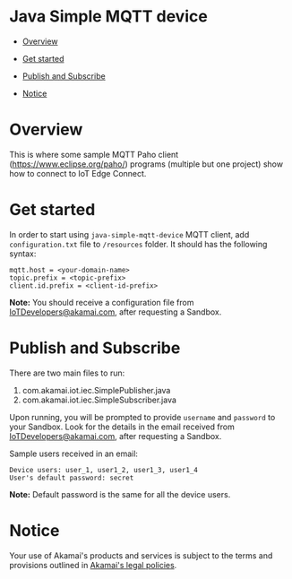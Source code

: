 # Java Simple MQTT device

* [Overview](#overview)

* [Get started](#get-started)

* [Publish and Subscribe](#publish-and-subscribe)
	
* [Notice](#notice)

# Overview 

This is where some sample MQTT Paho client (https://www.eclipse.org/paho/) programs (multiple but one project) show how to connect to IoT Edge Connect.

# Get started 

In order to start using `java-simple-mqtt-device` MQTT client, add `configuration.txt` file to `/resources` folder.
It should has the following syntax: 

```
mqtt.host = <your-domain-name>
topic.prefix = <topic-prefix>
client.id.prefix = <client-id-prefix>
```

**Note:** You should receive a configuration file from [IoTDevelopers@akamai.com](mailto:IoTDevelopers@akamai.com), after requesting a Sandbox.

# Publish and Subscribe

There are two main files to run:
1. com.akamai.iot.iec.SimplePublisher.java
2. com.akamai.iot.iec.SimpleSubscriber.java

Upon running, you will be prompted to provide `username` and `password` to your Sandbox. 
Look for the details in the email received from [IoTDevelopers@akamai.com](mailto:IoTDevelopers@akamai.com), after requesting a Sandbox.

Sample users received in an email:
```
Device users: user_1, user1_2, user1_3, user1_4
User's default password: secret
```

**Note:** Default password is the same for all the device users.

# Notice

Your use of Akamai's products and services is subject to the terms and provisions outlined in [Akamai's legal policies](https://www.akamai.com/us/en/privacy-policies/).
